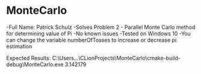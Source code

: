 # MonteCarlo
-Full Name: Patrick Schulz
-Solves Problem 2 - Parallel Monte Carlo method for determining value of Pi
-No known issues
-Tested on Windows 10
-You can change the variable numberOfTosses to increase or decrease pi estimation

Expected Results:
C:\Users\...\CLionProjects\MonteCarlo\cmake-build-debug\MonteCarlo.exe
3.142179
